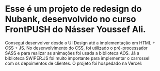 # Esse é um projeto de redesign do Nubank, desenvolvido no curso FrontPUSH do Násser Youssef Ali. 
Consegui desenvolver desde o UI Design até a implementação em HTML + CSS + JS. No desenvolvimento do CSS, foi utilizado o pré-processador SASS e para realizar as animações foi usada a biblioteca AOS. 
Já a biblioteca SWIPER.JS foi muito importante para implementar o carrossel com os depoimentos de clientes. 
O projeto foi hospedado na Vercel: 
